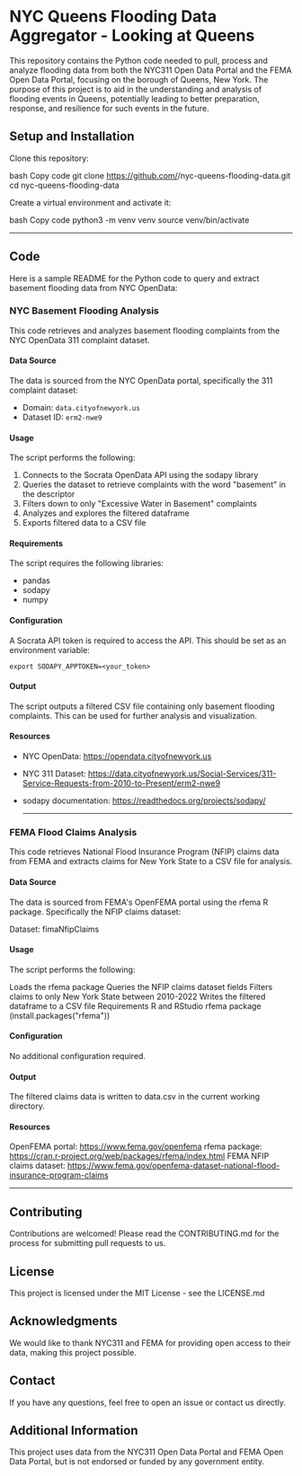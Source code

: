 # NYC Queens Flooding Data Aggregator - Looking at Queens

This repository contains the Python code needed to pull, process and analyze flooding data from both the NYC311 Open Data Portal and the FEMA Open Data Portal, focusing on the borough of Queens, New York. The purpose of this project is to aid in the understanding and analysis of flooding events in Queens, potentially leading to better preparation, response, and resilience for such events in the future.
  
## Setup and Installation
Clone this repository:

bash
Copy code
git clone https://github.com/<your-username>/nyc-queens-flooding-data.git
cd nyc-queens-flooding-data

Create a virtual environment and activate it:

bash
Copy code
python3 -m venv venv
source venv/bin/activate

***
## Code 
Here is a sample README for the Python code to query and extract basement flooding data from NYC OpenData:

### NYC Basement Flooding Analysis

This code retrieves and analyzes basement flooding complaints from the NYC OpenData 311 complaint dataset.

#### Data Source

The data is sourced from the NYC OpenData portal, specifically the 311 complaint dataset:

- Domain: `data.cityofnewyork.us`
- Dataset ID: `erm2-nwe9`

#### Usage

The script performs the following:

1. Connects to the Socrata OpenData API using the sodapy library
2. Queries the dataset to retrieve complaints with the word "basement" in the descriptor
3. Filters down to only "Excessive Water in Basement" complaints 
4. Analyzes and explores the filtered dataframe
5. Exports filtered data to a CSV file

#### Requirements

The script requires the following libraries:

- pandas 
- sodapy
- numpy

#### Configuration

A Socrata API token is required to access the API. This should be set as an environment variable:

```
export SODAPY_APPTOKEN=<your_token>
```

#### Output

The script outputs a filtered CSV file containing only basement flooding complaints. This can be used for further analysis and visualization.

#### Resources

- NYC OpenData: https://opendata.cityofnewyork.us
- NYC 311 Dataset: https://data.cityofnewyork.us/Social-Services/311-Service-Requests-from-2010-to-Present/erm2-nwe9
- sodapy documentation: https://readthedocs.org/projects/sodapy/

  ***

### FEMA Flood Claims Analysis
This code retrieves National Flood Insurance Program (NFIP) claims data from FEMA and extracts claims for New York State to a CSV file for analysis.

#### Data Source
The data is sourced from FEMA's OpenFEMA portal using the rfema R package. Specifically the NFIP claims dataset:

Dataset: fimaNfipClaims
#### Usage
The script performs the following:

Loads the rfema package
Queries the NFIP claims dataset fields
Filters claims to only New York State between 2010-2022
Writes the filtered dataframe to a CSV file
Requirements
R and RStudio
rfema package (install.packages("rfema"))
#### Configuration
No additional configuration required.

#### Output
The filtered claims data is written to data.csv in the current working directory.

#### Resources
OpenFEMA portal: https://www.fema.gov/openfema
rfema package: https://cran.r-project.org/web/packages/rfema/index.html
FEMA NFIP claims dataset: https://www.fema.gov/openfema-dataset-national-flood-insurance-program-claims

***
## Contributing
Contributions are welcomed! Please read the CONTRIBUTING.md for the process for submitting pull requests to us.

## License
This project is licensed under the MIT License - see the LICENSE.md 

## Acknowledgments
We would like to thank NYC311 and FEMA for providing open access to their data, making this project possible.

## Contact
If you have any questions, feel free to open an issue or contact us directly.

## Additional Information
This project uses data from the NYC311 Open Data Portal and FEMA Open Data Portal, but is not endorsed or funded by any government entity.





 
